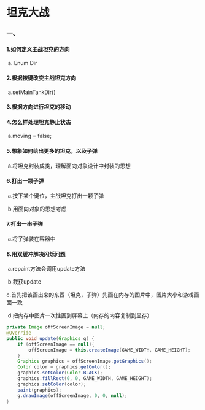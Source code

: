 # 坦克大战

### 一、

#### 1.如何定义主战坦克的方向

​	a. Enum Dir

#### 2.根据按键改变主战坦克方向

​	a.setMainTankDir()

#### 3.根据方向进行坦克的移动

#### 4.怎么样处理坦克静止状态

​	a.moving = false;

#### 5.想象如何给出更多的坦克，以及子弹

​	a.将坦克封装成类，理解面向对象设计中封装的思想

#### 6.打出一颗子弹

​	a.按下某个键位，主战坦克打出一颗子弹

​	b.用面向对象的思想考虑

#### 7.打出一串子弹

​	a.将子弹装在容器中

#### 8.用双缓冲解决闪烁问题

​	a.repaint方法会调用update方法

​	b.截获update

​	c.首先把该画出来的东西（坦克，子弹）先画在内存的图片中，图片大小和游戏画面一致

​	d.把内存中图片一次性画到屏幕上（内存的内容复制到显存）

```java
private Image offScreenImage = null;
@Override
public void update(Graphics g) {
    if (offScreenImage == null){
        offScreenImage = this.createImage(GAME_WIDTH, GAME_HEIGHT);
    }
    Graphics graphics = offScreenImage.getGraphics();
    Color color = graphics.getColor();
    graphics.setColor(Color.BLACK);
    graphics.fillRect(0, 0, GAME_WIDTH, GAME_HEIGHT);
    graphics.setColor(color);
    paint(graphics);
    g.drawImage(offScreenImage, 0, 0, null);
}
```



